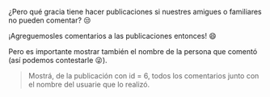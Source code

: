 ¿Pero qué gracia tiene hacer publicaciones si nuestres amigues o familiares no pueden comentar? :unamused:

¡Agreguemosles comentarios a las publicaciones entonces! :smile: 

<div
  class='mu-erd'
  data-entities='{
    "comentarios": {
      "id_publicacion": {
        "type": "Integer",
        "pk": true,
        "fk": {
          "to": { "entity": "publicaciones", "column": "id_publicacion" },
          "type": "many_to_one"
        }
      },
      "id_stalker": {
        "type": "Integer",
        "pk": true,
        "fk": {
          "to": { "entity": "usuaries", "column": "id_usuarie" },
          "type": "many_to_one"
        }
      },
      "comentario": {
        "type": "Text"
      }
    },
    "publicaciones": {
      "id_publicacion": {
        "type": "Integer",
        "pk": true
      },
      "foto_video_url": {
        "type": "Text"
      },
      "id_duenie": {
        "type": "Integer",
        "pk": false,
        "fk": {
          "to": { "entity": "usuaries", "column": "id_usuarie" },
          "type": "many_to_one"
        }
      },
      "fecha": {
        "type": "Text"
      },
      "es_temporal": {
        "type": "Integer"
      }
    },
    "usuaries": {
      "id_usuarie": {
        "type": "Integer",
        "pk": true
      },
      "nombre_usuarie": {
        "type": "Text"
      },
      "foto_perfil_url": {
        "type": "Text"
      }
    }
  }'>
</div>

Pero es importante mostrar también el nombre de la persona que comentó (así podemos contestarle :stuck_out_tongue_winking_eye:).

> Mostrá, de la publicación con id = 6, todos los comentarios junto con el nombre del usuarie que lo realizó.
